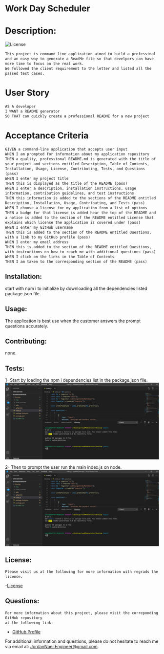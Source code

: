 # Work Day Scheduler

# Description:
![License](https://img.shields.io/badge/License-ISC-blue.svg "License Badge")

```
This project is command line application aimed to build a professinal and an easy way to generate a ReadMe file so that develpors can have more time to focus on the real work.
We followed the client requirement to the letter and listed all the passed test cases.
```

# User Story

```
AS A developer
I WANT a README generator
SO THAT can quickly create a professional README for a new project
```

# Acceptance Criteria

```
GIVEN a command-line application that accepts user input
WHEN I am prompted for information about my application repository 
THEN a quality, professional README.md is generated with the title of your project and sections entitled Description, Table of Contents, Installation, Usage, License, Contributing, Tests, and Questions (pass)
WHEN I enter my project title
THEN this is displayed as the title of the README (pass)
WHEN I enter a description, installation instructions, usage information, contribution guidelines, and test instructions
THEN this information is added to the sections of the README entitled Description, Installation, Usage, Contributing, and Tests (pass)
WHEN I choose a license for my application from a list of options
THEN a badge for that license is added hear the top of the README and a notice is added to the section of the README entitled License that explains which license the application is covered under (pass)
WHEN I enter my GitHub username
THEN this is added to the section of the README entitled Questions, with a link to my GitHub profile (pass)
WHEN I enter my email address
THEN this is added to the section of the README entitled Questions, with instructions on how to reach me with additional questions (pass)
WHEN I click on the links in the Table of Contents
THEN I am taken to the corresponding section of the README (pass)
```
## Installation:
start with npm i to initialize by downloading all the dependencies listed package.json file.

    
## Usage:
The application is best use when the customer answers the prompt questions accurately.
    
## Contributing:
none.
    
## Tests:
1- Start by loading the npm i dependencies list in the package.json file.
<img src="img/npm-i.PNG" alt= "this npm i initialization">

2- Then to prompt the user run the main index.js on node.
<img src="img/npm-i.PNG" alt= "this npm i initialization">
    
## License:
    Please visit us at the following for more information with regrads the license.
    
-[License](https://opensource.org/licenses/ISC)
    
## Questions:
    For more information about this project, please visit the correponding GitHub repository
    at the following link:
    
- [GitHub Profile](https://github.com/JordanNaei)
    
For additional information and questions, please do not hesitate to reach me via email at:
    JordanNaei.Engineer@gmail.com.
    